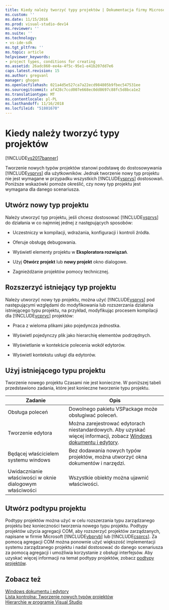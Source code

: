 ```yaml
---
title: Kiedy należy tworzyć typy projektów | Dokumentacja firmy Microsoft
ms.custom: ''
ms.date: 11/15/2016
ms.prod: visual-studio-dev14
ms.reviewer: ''
ms.suite: ''
ms.technology:
- vs-ide-sdk
ms.tgt_pltfrm: ''
ms.topic: article
helpviewer_keywords:
- project types, conditions for creating
ms.assetid: 26adc860-ee4a-4f5c-95e1-e41b207dd7e6
caps.latest.revision: 15
ms.author: gregvanl
manager: ghogen
ms.openlocfilehash: 021a4d5e527ca7a22ecd984805b9fbec547531ee
ms.sourcegitcommit: af428c7ccd007e668ec0dd8697c88fc5d8bca1e2
ms.translationtype: MT
ms.contentlocale: pl-PL
ms.lasthandoff: 11/16/2018
ms.locfileid: "51801670"
---
```

# <a name="when-to-create-project-types"></a>Kiedy należy tworzyć typy projektów
[!INCLUDE[vs2017banner](../../includes/vs2017banner.md)]

Tworzenie nowych typów projektów stanowi podstawę do dostosowywania [!INCLUDE[vsprvs](../../includes/vsprvs-md.md)] dla użytkowników. Jednak tworzenie nowy typ projektu nie jest wymagane w przypadku wszystkich [!INCLUDE[vsprvs](../../includes/vsprvs-md.md)] dostosowań. Poniższe wskazówki pomoże określić, czy nowy typ projektu jest wymagana dla danego scenariusza.  
  
## <a name="create-a-new-project-type"></a>Utwórz nowy typ projektu  
 Należy utworzyć typ projektu, jeśli chcesz dostosować [!INCLUDE[vsprvs](../../includes/vsprvs-md.md)] do działania w co najmniej jednej z następujących sposobów:  
  
-   Uczestniczy w kompilacji, wdrażania, konfiguracji i kontroli źródła.  
  
-   Oferuje obsługę debugowania.  
  
-   Wyświetl elementy projektu w **Eksploratora rozwiązań**.  
  
-   Użyj **Otwórz projekt** lub **nowy projekt** okno dialogowe.  
  
-   Zagnieżdżanie projektów pomocy technicznej.  
  
## <a name="extend-an-existing-project-type"></a>Rozszerzyć istniejący typ projektu  
 Należy utworzyć nowy typ projektu, można użyć [!INCLUDE[vsprvs](../../includes/vsprvs-md.md)] pod następującymi względami do modyfikowania lub rozszerzania działania istniejącego typu projektu, na przykład, modyfikując procesem kompilacji dla [!INCLUDE[vcprvc](../../includes/vcprvc-md.md)] projektów:  
  
-   Praca z wieloma plikami jako pojedyncza jednostka.  
  
-   Wyświetl pojedynczy plik jako hierarchię elementów podrzędnych.  
  
-   Wyświetlanie w kontekście polecenia wokół edytorów.  
  
-   Wyświetl kontekstu usługi dla edytorów.  
  
## <a name="use-an-existing-project-type"></a>Użyj istniejącego typu projektu  
 Tworzenie nowego projektu Czasami nie jest konieczne. W poniższej tabeli przedstawiono zadania, które jest konieczne tworzenie typu projektu.  
  
|Zadanie|Opis|  
|----------|-----------------|  
|Obsługa poleceń|Dowolnego pakietu VSPackage może obsługiwać poleceń.|  
|Tworzenie edytora|Można zarejestrować edytorach niestandardowych. Aby uzyskać więcej informacji, zobacz [Windows dokumentu i edytory](http://msdn.microsoft.com/en-us/603625e1-62b6-413a-bc44-089346e166bc).|  
|Będącej właścicielem systemu windows|Bez dodawania nowych typów projektów, można utworzyć okna dokumentów i narzędzi.|  
|Uwidacznianie właściwości w oknie dialogowym właściwości|Wszystkie obiekty można ujawnić właściwości.|  
  
## <a name="create-a-project-subtype"></a>Utwórz podtypu projektu  
 Podtypy projektów można użyć w celu rozszerzania typu zarządzanego projektu bez konieczności tworzenia nowego typu projektu. Podtypy projektów użycia agregacji COM, aby rozszerzyć projektów zarządzanych, napisane w firmie Microsoft [!INCLUDE[vbprvb](../../includes/vbprvb-md.md)] lub [!INCLUDE[csprcs](../../includes/csprcs-md.md)]. Za pomocą agregacji COM można ponownie użyć większość implementacji systemu zarządzanego projektu i nadal dostosować do danego scenariusza za pomocą agregacji i umożliwia korzystanie z obsługi interfejsów. Aby uzyskać więcej informacji na temat podtypy projektów, zobacz [podtypy projektów](../../extensibility/internals/project-subtypes.md).  
  
## <a name="see-also"></a>Zobacz też  
 [Windows dokumentu i edytory](http://msdn.microsoft.com/en-us/603625e1-62b6-413a-bc44-089346e166bc)   
 [Lista kontrolna: Tworzenie nowych typów projektów](../../extensibility/internals/checklist-creating-new-project-types.md)   
 [Hierarchie w programie Visual Studio](../../extensibility/internals/hierarchies-in-visual-studio.md)

